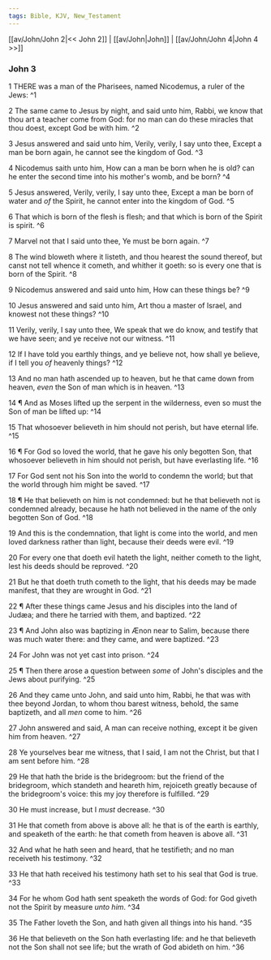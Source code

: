 ```yaml
---
tags: Bible, KJV, New_Testament
---
```


[[av/John/John 2|<< John 2]] | [[av/John|John]] | [[av/John/John 4|John 4 >>]]

### John 3

1 THERE was a man of the Pharisees, named Nicodemus, a ruler of the Jews: ^1

2 The same came to Jesus by night, and said unto him, Rabbi, we know that thou art a teacher come from God: for no man can do these miracles that thou doest, except God be with him. ^2

3 Jesus answered and said unto him, Verily, verily, I say unto thee, Except a man be born again, he cannot see the kingdom of God. ^3

4 Nicodemus saith unto him, How can a man be born when he is old? can he enter the second time into his mother's womb, and be born? ^4

5 Jesus answered, Verily, verily, I say unto thee, Except a man be born of water and _of_ the Spirit, he cannot enter into the kingdom of God. ^5

6 That which is born of the flesh is flesh; and that which is born of the Spirit is spirit. ^6

7 Marvel not that I said unto thee, Ye must be born again. ^7

8 The wind bloweth where it listeth, and thou hearest the sound thereof, but canst not tell whence it cometh, and whither it goeth: so is every one that is born of the Spirit. ^8

9 Nicodemus answered and said unto him, How can these things be? ^9

10 Jesus answered and said unto him, Art thou a master of Israel, and knowest not these things? ^10

11 Verily, verily, I say unto thee, We speak that we do know, and testify that we have seen; and ye receive not our witness. ^11

12 If I have told you earthly things, and ye believe not, how shall ye believe, if I tell you _of_ heavenly things? ^12

13 And no man hath ascended up to heaven, but he that came down from heaven, _even_ the Son of man which is in heaven. ^13

14 ¶ And as Moses lifted up the serpent in the wilderness, even so must the Son of man be lifted up: ^14

15 That whosoever believeth in him should not perish, but have eternal life. ^15

16 ¶ For God so loved the world, that he gave his only begotten Son, that whosoever believeth in him should not perish, but have everlasting life. ^16

17 For God sent not his Son into the world to condemn the world; but that the world through him might be saved. ^17

18 ¶ He that believeth on him is not condemned: but he that believeth not is condemned already, because he hath not believed in the name of the only begotten Son of God. ^18

19 And this is the condemnation, that light is come into the world, and men loved darkness rather than light, because their deeds were evil. ^19

20 For every one that doeth evil hateth the light, neither cometh to the light, lest his deeds should be reproved. ^20

21 But he that doeth truth cometh to the light, that his deeds may be made manifest, that they are wrought in God. ^21

22 ¶ After these things came Jesus and his disciples into the land of Judæa; and there he tarried with them, and baptized. ^22

23 ¶ And John also was baptizing in Ænon near to Salim, because there was much water there: and they came, and were baptized. ^23

24 For John was not yet cast into prison. ^24

25 ¶ Then there arose a question between _some_ of John's disciples and the Jews about purifying. ^25

26 And they came unto John, and said unto him, Rabbi, he that was with thee beyond Jordan, to whom thou barest witness, behold, the same baptizeth, and all _men_ come to him. ^26

27 John answered and said, A man can receive nothing, except it be given him from heaven. ^27

28 Ye yourselves bear me witness, that I said, I am not the Christ, but that I am sent before him. ^28

29 He that hath the bride is the bridegroom: but the friend of the bridegroom, which standeth and heareth him, rejoiceth greatly because of the bridegroom's voice: this my joy therefore is fulfilled. ^29

30 He must increase, but I _must_ decrease. ^30

31 He that cometh from above is above all: he that is of the earth is earthly, and speaketh of the earth: he that cometh from heaven is above all. ^31

32 And what he hath seen and heard, that he testifieth; and no man receiveth his testimony. ^32

33 He that hath received his testimony hath set to his seal that God is true. ^33

34 For he whom God hath sent speaketh the words of God: for God giveth not the Spirit by measure _unto_ _him_. ^34

35 The Father loveth the Son, and hath given all things into his hand. ^35

36 He that believeth on the Son hath everlasting life: and he that believeth not the Son shall not see life; but the wrath of God abideth on him. ^36
